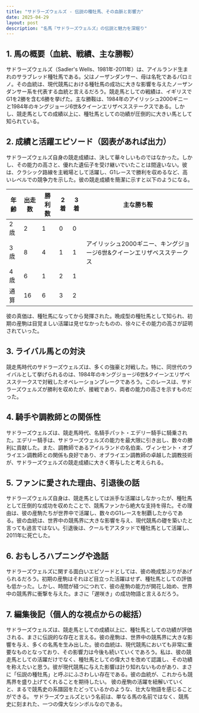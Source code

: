 ```yaml
---
title: "サドラーズウェルズ - 伝説の種牡馬、その血脈と影響力"
date: 2025-04-29
layout: post
description: "名馬『サドラーズウェルズ』の伝説と魅力を深堀り"
---
```


## 1. 馬の概要（血統、戦績、主な勝鞍）

サドラーズウェルズ（Sadler's Wells、1981年-2011年）は、アイルランド生まれのサラブレッド種牡馬である。父はノーザンダンサー、母は名牝であるパロミノ。その血統は、現代競馬における種牡馬の成功に大きな影響を与えたノーザンダンサー系を代表する血統と言えるだろう。競走馬としての戦績は、イギリスでG1を2勝を含む6勝を挙げた。主な勝鞍は、1984年のアイリッシュ2000ギニーと1984年のキングジョージ6世&クイーンエリザベスステークスである。しかし、競走馬としての成績以上に、種牡馬としての功績が圧倒的に大きい馬として知られている。


## 2. 成績と活躍エピソード（図表があれば出力）

サドラーズウェルズ自身の競走成績は、決して華々しいものではなかった。しかし、その能力の高さと、優れた遺伝子を受け継いでいたことは間違いない。彼は、クラシック路線を主戦場として活躍し、G1レースで勝利を収めるなど、高いレベルでの競争力を示した。彼の競走成績を簡潔に示すと以下のようになる。

| 年齢 | 出走数 | 勝利数 | 2着 | 3着 | 主な勝ち鞍 |
|---|---|---|---|---|---|
| 2歳 | 2 | 1 | 0 | 0 |  |
| 3歳 | 8 | 4 | 1 | 1 | アイリッシュ2000ギニー、キングジョージ6世&クイーンエリザベスステークス |
| 4歳 | 6 | 1 | 2 | 1 |  |
| 通算 | 16 | 6 | 3 | 2 |  |


彼の真価は、種牡馬になってから発揮された。晩成型の種牡馬として知られ、初期の産駒は目覚ましい活躍は見せなかったものの、徐々にその能力の高さが証明されていった。


## 3. ライバル馬との対決

競走馬時代のサドラーズウェルズは、多くの強豪と対戦した。特に、同世代のライバルとして挙げられるのは、1984年のキングジョージ6世&クイーンエリザベスステークスで対戦したオペレーションブレークであろう。このレースは、サドラーズウェルズが勝利を収めたが、接戦であり、両者の能力の高さを示すものだった。


## 4. 騎手や調教師との関係性

サドラーズウェルズは、競走馬時代、名騎手パット・エデリー騎手に騎乗された。エデリー騎手は、サドラーズウェルズの能力を最大限に引き出し、数々の勝利に貢献した。また、調教師であるアイルランドの名伯楽、ヴィンセント・オブライエン調教師との関係も良好であり、オブライエン調教師の卓越した調教技術が、サドラーズウェルズの競走成績に大きく寄与したと考えられる。


## 5. ファンに愛された理由、引退後の話

サドラーズウェルズ自身は、競走馬としては派手な活躍はしなかったが、種牡馬として圧倒的な成功を収めたことで、競馬ファンから絶大な支持を得た。その理由は、彼の産駒たちが世界中で活躍し、数々のG1レースを制覇したからである。彼の血統は、世界中の競馬界に大きな影響を与え、現代競馬の礎を築いたと言っても過言ではない。引退後は、クールモアスタッドで種牡馬として活躍し、2011年に死亡した。


## 6. おもしろハプニングや逸話

サドラーズウェルズに関する面白いエピソードとしては、彼の晩成型ぶりがあげられるだろう。初期の産駒はそれほど目立った活躍はせず、種牡馬としての評価も低かった。しかし、時間が経つにつれて、彼の産駒の能力が開花し始め、世界中の競馬界に衝撃を与えた。まさに「遅咲き」の成功物語と言えるだろう。


## 7. 編集後記（個人的な視点からの総括）

サドラーズウェルズは、競走馬としての成績以上に、種牡馬としての功績が評価される、まさに伝説的な存在と言える。彼の産駒は、世界中の競馬界に大きな影響を与え、多くの名馬を生み出した。彼の血統は、現代競馬においても非常に重要なものとなっており、その影響力は今後も続いていくであろう。私は、彼の競走馬としての活躍だけでなく、種牡馬としての偉大さを改めて認識し、その功績を称えたいと思う。彼が現代競馬に与えた影響は計り知れないものがあり、まさに「伝説の種牡馬」と呼ぶにふさわしい存在である。彼の血統が、これからも競馬界を盛り上げてくれることを期待したい。  彼の産駒の活躍を紐解いていくと、まるで競馬史の系譜図をたどっているかのような、壮大な物語を感じることができる。  サドラーズウェルズという名前は、単なる馬の名前ではなく、競馬史に刻まれた、一つの偉大なシンボルなのである。
